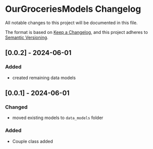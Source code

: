 # OurGroceriesModels Changelog
All notable changes to this project will be documented in this file.

The format is based on [Keep a Changelog](https://keepachangelog.com/en/1.1.0/), and this project adheres to [Semantic Versioning](https://semver.org/).


## [0.0.2] - 2024-06-01

### Added
- created remaining data models

## [0.0.1] - 2024-06-01

### Changed
- moved existing models to `data_models` folder

### Added
- Couple class added